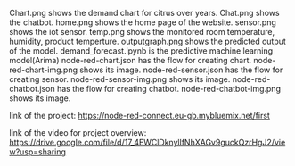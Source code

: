 Chart.png shows the demand chart for citrus over years.
Chat.png shows the chatbot.
home.png shows the home page of the website.
sensor.png shows the iot sensor.
temp.png shows the monitored room temperature, humidity, product temperture.
outputgraph.png shows the predicted output of the model.
demand_forecast.ipynb is the predictive machine learning model(Arima) 
node-red-chart.json has the flow for creating chart.
node-red-chart-img.png shows its image.
node-red-sensor.json has the flow for creating sensor.
node-red-sensor-img.png shows its image.
node-red-chatbot.json has the flow for creating chatbot.
node-red-chatbot-img.png shows its image.



link of the project:
https://node-red-connect.eu-gb.mybluemix.net/first


link of the video for project overview:
https://drive.google.com/file/d/17_4EWClDknyllfNhXAGv9guckQzrHgJ2/view?usp=sharing
